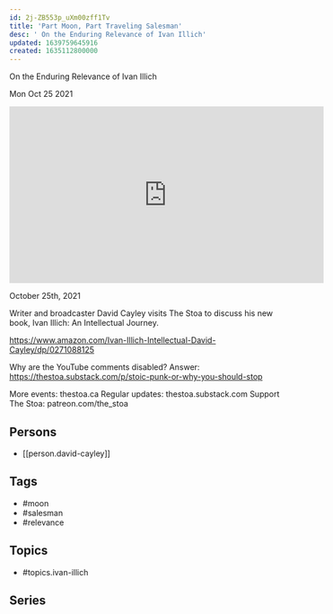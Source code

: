 ```yaml
---
id: 2j-ZB553p_uXm00zff1Tv
title: 'Part Moon, Part Traveling Salesman'
desc: ' On the Enduring Relevance of Ivan Illich'
updated: 1639759645916
created: 1635112800000
---
```



 On the Enduring Relevance of Ivan Illich

Mon Oct 25 2021

<iframe width="560" height="315" src="https://www.youtube.com/embed/g5GpceW0IcE" title="Part Moon, Part Traveling Salesman: On the Enduring Relevance of Ivan Illich w/ David Cayley" frameborder="0" allow="accelerometer; autoplay; clipboard-write; encrypted-media; gyroscope; picture-in-picture" allowfullscreen ></iframe>

October 25th, 2021

Writer and broadcaster David Cayley visits The Stoa to discuss his new book, Ivan Illich: An Intellectual Journey.

https://www.amazon.com/Ivan-Illich-Intellectual-David-Cayley/dp/0271088125

Why are the YouTube comments disabled? Answer: https://thestoa.substack.com/p/stoic-punk-or-why-you-should-stop

More events: thestoa.ca
Regular updates: thestoa.substack.com
Support The Stoa: patreon.com/the_stoa

## Persons

- [[person.david-cayley]]

## Tags

- #moon
- #salesman
- #relevance

## Topics

- #topics.ivan-illich

## Series



